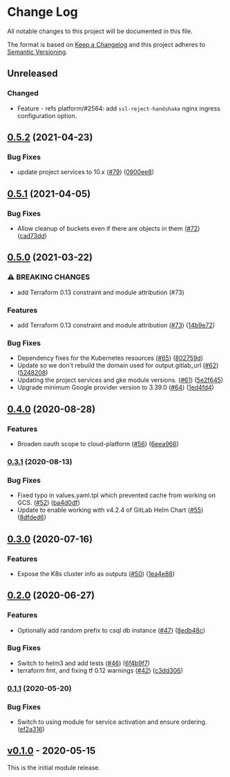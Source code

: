 # Change Log

All notable changes to this project will be documented in this file.

The format is based on [Keep a Changelog](http://keepachangelog.com/) and this
project adheres to [Semantic Versioning](http://semver.org/).

## Unreleased

### Changed

- Feature - refs platform/#2564: add `ssl-reject-handshake` nginx ingress configuration option.

## [0.5.2](https://www.github.com/terraform-google-modules/terraform-google-gke-gitlab/compare/v0.5.1...v0.5.2) (2021-04-23)

### Bug Fixes

- update project services to 10.x ([#79](https://www.github.com/terraform-google-modules/terraform-google-gke-gitlab/issues/79)) ([0900ee8](https://www.github.com/terraform-google-modules/terraform-google-gke-gitlab/commit/0900ee8faf89a5091bcdc59ede2f6774d370001e))

## [0.5.1](https://www.github.com/terraform-google-modules/terraform-google-gke-gitlab/compare/v0.5.0...v0.5.1) (2021-04-05)

### Bug Fixes

- Allow cleanup of buckets even if there are objects in them ([#72](https://www.github.com/terraform-google-modules/terraform-google-gke-gitlab/issues/72)) ([cad73dd](https://www.github.com/terraform-google-modules/terraform-google-gke-gitlab/commit/cad73ddda1e69504ac51fa757cd1bc95621c0645))

## [0.5.0](https://www.github.com/terraform-google-modules/terraform-google-gke-gitlab/compare/v0.4.0...v0.5.0) (2021-03-22)

### ⚠ BREAKING CHANGES

- add Terraform 0.13 constraint and module attribution (#73)

### Features

- add Terraform 0.13 constraint and module attribution ([#73](https://www.github.com/terraform-google-modules/terraform-google-gke-gitlab/issues/73)) ([14b9e72](https://www.github.com/terraform-google-modules/terraform-google-gke-gitlab/commit/14b9e7212f36a8a96e8c76108343364f0914df56))

### Bug Fixes

- Dependency fixes for the Kubernetes resources ([#65](https://www.github.com/terraform-google-modules/terraform-google-gke-gitlab/issues/65)) ([802759d](https://www.github.com/terraform-google-modules/terraform-google-gke-gitlab/commit/802759d8cbac136b62ba027c3542c04991a84851))
- Update so we don't rebuild the domain used for output.gitlab_url ([#62](https://www.github.com/terraform-google-modules/terraform-google-gke-gitlab/issues/62)) ([5248208](https://www.github.com/terraform-google-modules/terraform-google-gke-gitlab/commit/52482084dc445525d48fbd737764822a9d69b172))
- Updating the project services and gke module versions. ([#61](https://www.github.com/terraform-google-modules/terraform-google-gke-gitlab/issues/61)) ([5e2f645](https://www.github.com/terraform-google-modules/terraform-google-gke-gitlab/commit/5e2f64573419dd31bf246c9fb90ff7f33d194a8e))
- Upgrade minimum Google provider version to 3.39.0 ([#64](https://www.github.com/terraform-google-modules/terraform-google-gke-gitlab/issues/64)) ([1ed4fd4](https://www.github.com/terraform-google-modules/terraform-google-gke-gitlab/commit/1ed4fd49075978dbb97683b7e534defcc2200956))

## [0.4.0](https://www.github.com/terraform-google-modules/terraform-google-gke-gitlab/compare/v0.3.1...v0.4.0) (2020-08-28)

### Features

- Broaden oauth scope to cloud-platform ([#56](https://www.github.com/terraform-google-modules/terraform-google-gke-gitlab/issues/56)) ([6eea966](https://www.github.com/terraform-google-modules/terraform-google-gke-gitlab/commit/6eea966f4ea4d5de2b5570f908ec756361ef8bcd))

### [0.3.1](https://www.github.com/terraform-google-modules/terraform-google-gke-gitlab/compare/v0.3.0...v0.3.1) (2020-08-13)

### Bug Fixes

- Fixed typo in values.yaml.tpl which prevented cache from working on GCS. ([#52](https://www.github.com/terraform-google-modules/terraform-google-gke-gitlab/issues/52)) ([ba4d0df](https://www.github.com/terraform-google-modules/terraform-google-gke-gitlab/commit/ba4d0df929627c75d76d7da1ad33f165b7d1a8a9))
- Update to enable working with v4.2.4 of GitLab Helm Chart ([#55](https://www.github.com/terraform-google-modules/terraform-google-gke-gitlab/issues/55)) ([8dfded6](https://www.github.com/terraform-google-modules/terraform-google-gke-gitlab/commit/8dfded6d6c9fd507740ce3968614f46fa10e4454))

## [0.3.0](https://www.github.com/terraform-google-modules/terraform-google-gke-gitlab/compare/v0.2.0...v0.3.0) (2020-07-16)

### Features

- Expose the K8s cluster info as outputs ([#50](https://www.github.com/terraform-google-modules/terraform-google-gke-gitlab/issues/50)) ([1ea4e88](https://www.github.com/terraform-google-modules/terraform-google-gke-gitlab/commit/1ea4e882d13b800ca213b89a27a134efc28d4afe))

## [0.2.0](https://www.github.com/terraform-google-modules/terraform-google-gke-gitlab/compare/v0.1.1...v0.2.0) (2020-06-27)

### Features

- Optionally add random prefix to csql db instance ([#47](https://www.github.com/terraform-google-modules/terraform-google-gke-gitlab/issues/47)) ([8edb48c](https://www.github.com/terraform-google-modules/terraform-google-gke-gitlab/commit/8edb48ce868f0ca9374213aae767a363f03474a7))

### Bug Fixes

- Switch to helm3 and add tests ([#46](https://www.github.com/terraform-google-modules/terraform-google-gke-gitlab/issues/46)) ([6f4b9f7](https://www.github.com/terraform-google-modules/terraform-google-gke-gitlab/commit/6f4b9f745c3f5a51e018b47d1ade7f9d32c36630))
- terraform fmt, and fixing tf 0.12 warnings ([#42](https://www.github.com/terraform-google-modules/terraform-google-gke-gitlab/issues/42)) ([c3dd306](https://www.github.com/terraform-google-modules/terraform-google-gke-gitlab/commit/c3dd306bb46ed92cfac24be0ad7e680ae769f6dd))

### [0.1.1](https://www.github.com/terraform-google-modules/terraform-google-gke-gitlab/compare/v0.1.0...v0.1.1) (2020-05-20)

### Bug Fixes

- Switch to using module for service activation and ensure ordering. ([ef2a316](https://www.github.com/terraform-google-modules/terraform-google-gke-gitlab/commit/ef2a3166a2746e6544c3c33f5aba7a19d5034765))

## [v0.1.0](https://github.com/terraform-google-modules/terraform-google-gke-gitlab/releases/tag/v0.1.0) - 2020-05-15

This is the initial module release.
